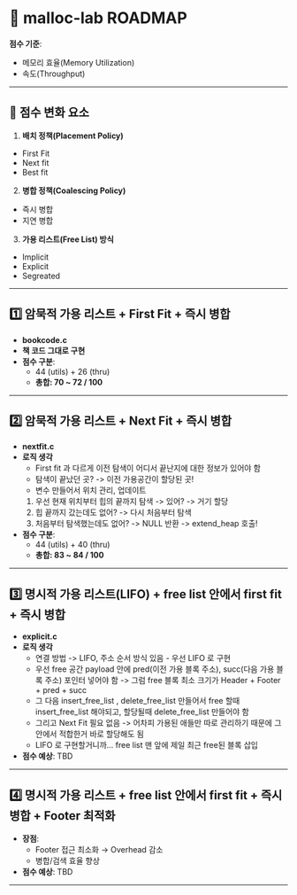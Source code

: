 # 📌 malloc-lab ROADMAP

**점수 기준**:  
- 메모리 효율(Memory Utilization)  
- 속도(Throughput)

---

## 🔹 점수 변화 요소
1. **배치 정책(Placement Policy)**  
  - First Fit
  - Next fit
  - Best fit

2. **병합 정책(Coalescing Policy)**  
  - 즉시 병합
  - 지연 병합

3. **가용 리스트(Free List) 방식**
  - Implicit 
  - Explicit 
  - Segreated 

---

## 1️⃣ 암묵적 가용 리스트 + First Fit + 즉시 병합
- **bookcode.c** 
- **책 코드 그대로 구현**  
- **점수 구분**:  
  - 44 (utils) + 26 (thru)
  - **총합: 70 ~ 72 / 100**  

---

## 2️⃣ 암묵적 가용 리스트 + Next Fit + 즉시 병합
- **nextfit.c**
- **로직 생각**  
  - First fit 과 다르게 이전 탐색이 어디서 끝난지에 대한 정보가 있어야 함   
  - 탐색이 끝났던 곳? -> 이전 가용공간이 할당된 곳! 
  - 변수 만들어서 위치 관리, 업데이트
  1. 우선 현재 위치부터 힙의 끝까지 탐색 -> 있어? -> 거기 할당
  2. 힙 끝까지 갔는데도 없어? -> 다시 처음부터 탐색 
  3. 처음부터 탐색했는데도 없어? -> NULL 반환 -> extend_heap 호출!
- **점수 구분**: 
  - 44 (utils) + 40 (thru)
  - **총합: 83 ~ 84 / 100**

---

## 3️⃣ 명시적 가용 리스트(LIFO) + free list 안에서 first fit + 즉시 병합
- **explicit.c**
- **로직 생각**
  - 연결 방법 -> LIFO, 주소 순서 방식 있음  - 우선 LIFO 로 구현
  - 우선 free 공간 payload 안에 pred(이전 가용 블록 주소), succ(다음 가용 블록 주소) 포인터 넣어야 함 -> 그럼 free 블록 최소 크기가 Header + Footer + pred + succ
  - 그 다음 insert_free_list , delete_free_list 만들어서 free 할때 insert_free_list 해야되고, 할당될때 delete_free_list 만들어야 함
  - 그리고 Next Fit 필요 없음 -> 어차피 가용된 애들만 따로 관리하기 때문에 그 안에서 적합한거 바로 할당해도 됨
  - LIFO 로 구현할거니까... free list 맨 앞에 제일 최근 free된 블록 삽입
- **점수 예상**: TBD

---

## 4️⃣ 명시적 가용 리스트 + free list 안에서 first fit + 즉시 병합 + Footer 최적화
- **장점**:  
  - Footer 접근 최소화 → Overhead 감소  
  - 병합/검색 효율 향상  
- **점수 예상**: TBD

---


